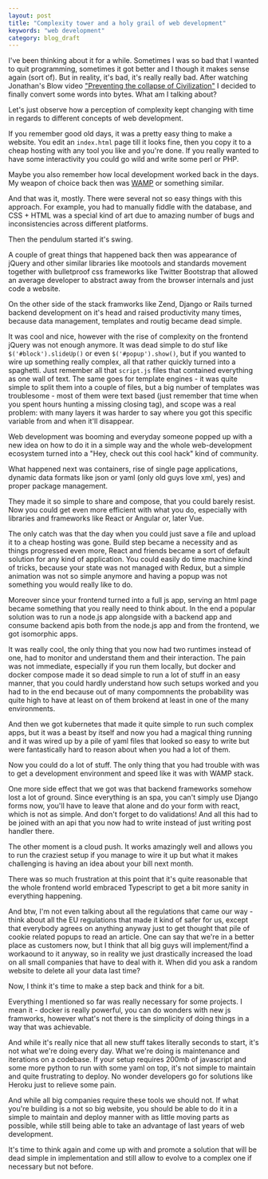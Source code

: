 ```yaml
---
layout: post
title: "Complexity tower and a holy grail of web development"
keywords: "web development"
category: blog_draft
---
```


I've been thinking about it for a while. Sometimes I was so bad that I wanted
to quit programming, sometimes it got better and I though it makes sense again
(sort of). But in reality, it's bad, it's really really bad.  After watching
Jonathan's Blow video ["Preventing the collapse of Civilization"][collapse] I
decided to finally convert some words into bytes. What am I talking about?

Let's just observe how a perception of complexity kept changing with
time in regards to different concepts of web development.

If you remember good old days, it was a pretty easy thing to make a website.
You edit an `index.html` page till it looks fine, then you copy it to a
cheap hosting with any tool you like and you're done. If you really wanted
to have some interactivity you could go wild and write some perl or PHP.

Maybe you also remember how local development worked back in the days. My
weapon of choice back then was [WAMP][wamp] or something similar.

And that was it, mostly. There were several not so easy things with this
approach. For example, you had to manually fiddle with the database,
and CSS + HTML was a special kind of art due to amazing number of bugs
and inconsistencies across different platforms.

Then the pendulum started it's swing.

A couple of great things that happened back then was appearance of jQuery
and other similar libraries like mootools and standards movement together
with bulletproof css frameworks like Twitter Bootstrap that allowed
an average developer to abstract away from the browser internals and
just code a website.

On the other side of the stack framworks like Zend, Django or Rails turned
backend development on it's head and raised productivity many times, because
data management, templates and routig became dead simple.

It was cool and nice, however with the rise of complexity on the frontend
jQuery was not enough anymore. It was dead simple to do stuf like
`$('#block').slideUp()` or even `$('#popup').show()`, but if you wanted
to wire up something really complex, all that rather quickly turned into
a spaghetti. Just remember all that `script.js` files that contained
everything as one wall of text. The same goes for template engines -
it was quite simple to split them into a couple of files, but a big
number of templates was troublesome - most of them were text based (just
remember that time when you spent hours hunting a missing closing tag),
and scope was a real problem: with many layers it was harder to say
where you got this specific variable from and when it'll disappear.

Web development was booming and everyday someone popped up with a new idea on
how to do it in a simple way and the whole web-development ecosystem turned
into a "Hey, check out this cool hack" kind of community.

What happened next was containers, rise of single page applications,
dynamic data formats like json or yaml (only old guys love xml, yes)
and proper package management.

They made it so simple to share and compose, that you could barely
resist. Now you could get even more efficient with what you do, especially
with libraries and frameworks like React or Angular or, later Vue.

The only catch was that the day when you could just save a file and upload
it to a cheap hosting was gone. Build step became a necessity and as
things progressed even more, React and friends became a sort of default
solution for any kind of application. You could easily do time machine
kind of tricks, because your state was not managed with Redux, but a
simple animation was not so simple anymore and having a popup was not
something you would really like to do.

Moreover since your frontend turned into a full js app, serving an html
page became something that you really need to think about. In the
end a popular solution was to run a node.js app alongside with a
backend app and consume backend apis both from the node.js app and from
the frontend, we got isomorphic apps.

It was really cool, the only thing that you now had two runtimes instead
of one, had to monitor and understand them and their interaction.
The pain was not immediate, especially if you run them locally, but
docker and docker compose made it so dead simple to run a lot of stuff
in an easy manner, that you could hardly understand how such setups
worked and you had to in the end because out of many compomnents the
probability was quite high to have at least on of them brokend at
least in one of the many environments.

And then we got kubernetes that made it quite simple to run such
complex apps, but it was a beast by itself and now you had a magical
thing running and it was wired up by a pile of yaml files that
looked so easy to write but were fantastically hard to reason about
when you had a lot of them.

Now you could do a lot of stuff. The only thing that you had trouble
with was to get a development environment and speed like it was
with WAMP stack.

One more side effect that we got was that backend frameworks somehow
lost a lot of ground. Since everything is an spa, you can't simply
use Django forms now, you'll have to leave that alone and do your
form with react, which is not as simple. And don't forget to do
validations! And all this had to be joined with an api that you now
had to write instead of just writing  post handler there.

The other moment is a cloud push. It works amazingly well and
allows you to run the craziest setup if you manage to wire it up
but what it makes challenging is having an idea about your
bill next month.

There was so much frustration at this point that it's quite reasonable
that the whole frontend world embraced Typescript to get a bit
more sanity in everything happening.

And btw, I'm not even talking about all the regulations that came
our way - think about all the EU regulations that made it kind of
safer for us, except that everybody agrees on anything anyway just
to get thought that pile of cookie related popups to read an
article. One can say that we're in a better place as customers now,
but I think that all big guys will implement/find a workaound
to it anyway, so in reality we just drastically increased the load
on all small companies that have to deal with it. When did you
ask a random website to delete all your data last time?

Now, I think it's time to make a step back and think for a bit.

Everything I mentioned so far was really necessary for some projects.  I mean
it - docker is really powerful, you can do wonders with new js framworks,
however what's not there is the simplicity of doing things in a way that was
achievable.

And while it's really nice that all new stuff takes literally seconds
to start, it's not what we're doing every day. What we're doing is
maintenance and iterations on a codebase. If your setup requires
200mb of javascript and some more python to run with some yaml on
top, it's not simple to maintain and quite frustrating to deploy. No
wonder developers go for solutions like Heroku just to relieve some
pain.

And while all big companies require these tools we should not. If
what you're building is a not so big website, you should be able
to do it in a simple to maintain and deploy manner with as little
moving parts as possible, while still being able to take an advantage
of last years of web development.

It's time to think again and come up with and promote a solution that
will be dead simple in implementation and still allow to evolve to a
complex one if necessary but not before.


[collapse]: https://www.youtube.com/watch?v=pW-SOdj4Kkk
[wamp]: http://www.wampserver.com/en/
